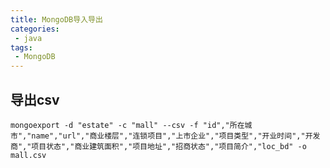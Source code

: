 ```yaml
---
title: MongoDB导入导出
categories:
 - java
tags:
 - MongoDB
---
```


## 导出csv
`mongoexport -d "estate" -c "mall" --csv -f "id","所在城市","name","url","商业楼层","连锁项目","上市企业","项目类型","开业时间","开发商","项目状态","商业建筑面积","项目地址","招商状态","项目简介","loc_bd" -o mall.csv`